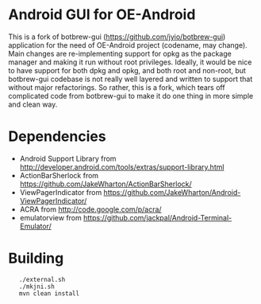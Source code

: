 Android GUI for OE-Android
==========================

This is a fork of botbrew-gui (https://github.com/jyio/botbrew-gui) application
for the need of OE-Android project (codename, may change). Main changes are
re-implementing support for opkg as the package manager and making it run without
root privileges. Ideally, it would be nice to have support for both dpkg and opkg,
and both root and non-root, but botbrew-gui codebase is not really well layered
and written to support that without major refactorings. So rather, this is a fork,
which tears off complicated code from botbrew-gui to make it do one thing in
more simple and clean way.

Dependencies
============

- Android Support Library from http://developer.android.com/tools/extras/support-library.html
- ActionBarSherlock from https://github.com/JakeWharton/ActionBarSherlock/
- ViewPagerIndicator from https://github.com/JakeWharton/Android-ViewPagerIndicator/
- ACRA from http://code.google.com/p/acra/
- emulatorview from https://github.com/jackpal/Android-Terminal-Emulator/

Building
========

```
   ./external.sh
   ./mkjni.sh
   mvn clean install
```
